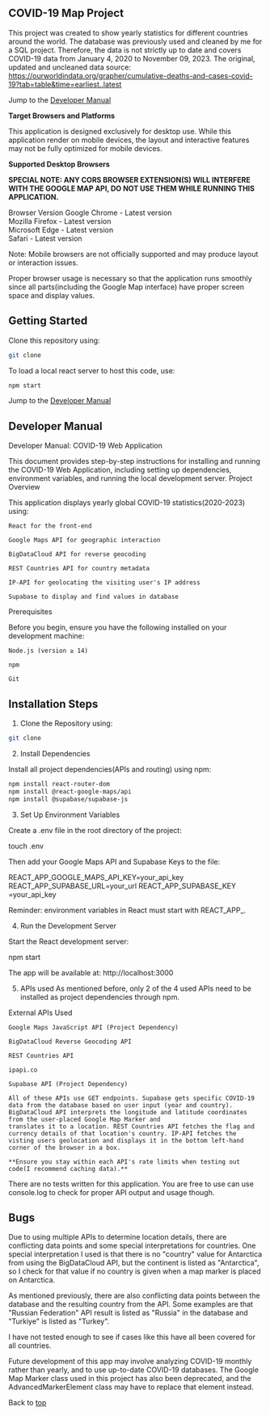 ## **COVID-19 Map Project**
This project was created to show yearly statistics for different countries around the world. The database was previously used and cleaned by me for a SQL project. Therefore, the data is not strictly up to date and covers COVID-19 data from January 4, 2020 to November 09, 2023. 
The original, updated and uncleaned data source: https://ourworldindata.org/grapher/cumulative-deaths-and-cases-covid-19?tab=table&time=earliest..latest

Jump to the [Developer Manual](#developer-manual)

**Target Browsers and Platforms**

This application is designed exclusively for desktop use. While this application render on mobile devices, the layout and interactive features may not be fully optimized for mobile devices.

**Supported Desktop Browsers**

**SPECIAL NOTE: ANY CORS BROWSER EXTENSION(S) WILL INTERFERE WITH THE GOOGLE MAP API, DO NOT USE THEM WHILE RUNNING THIS APPLICATION.**

Browser	Version
Google Chrome	- Latest version  
Mozilla Firefox	- Latest version  
Microsoft Edge	- Latest version  
Safari - Latest version  

Note: Mobile browsers are not officially supported and may produce layout or interaction issues.

Proper browser usage is necessary so that the application runs smoothly since all parts(including the Google Map interface) have proper screen space and display values.

## **Getting Started**
Clone this repository using:
```bash
git clone
```
To load a local react server to host this code, use:
```bash
npm start
```

Jump to the [Developer Manual](#developer-manual)

## **Developer Manual**
Developer Manual: COVID-19 Web Application

This document provides step-by-step instructions for installing and running the COVID-19 Web Application, including setting up dependencies, environment variables, and running the local development server.
Project Overview

This application displays yearly global COVID-19 statistics(2020-2023) using:

    React for the front-end

    Google Maps API for geographic interaction

    BigDataCloud API for reverse geocoding

    REST Countries API for country metadata

    IP-API for geolocating the visiting user's IP address

    Supabase to display and find values in database

Prerequisites

Before you begin, ensure you have the following installed on your development machine:

    Node.js (version ≥ 14)

    npm 

    Git

## **Installation Steps**
1. Clone the Repository using:

```bash
git clone
```

2. Install Dependencies

Install all project dependencies(APIs and routing) using npm:
```bash
npm install react-router-dom  
npm install @react-google-maps/api  
npm install @supabase/supabase-js  
```

3. Set Up Environment Variables

Create a .env file in the root directory of the project:

touch .env

Then add your Google Maps API and Supabase Keys to the file:

REACT_APP_GOOGLE_MAPS_API_KEY=your_api_key
REACT_APP_SUPABASE_URL=your_url
REACT_APP_SUPABASE_KEY =your_api_key

Reminder: environment variables in React must start with REACT_APP_.

4. Run the Development Server

Start the React development server:

npm start

The app will be available at:
http://localhost:3000

5. APIs used
As mentioned before, only 2 of the 4 used APIs need to be installed as project dependencies through npm.

External APIs Used

    Google Maps JavaScript API (Project Dependency)

    BigDataCloud Reverse Geocoding API

    REST Countries API

    ipapi.co

    Supabase API (Project Dependency)

    All of these APIs use GET endpoints. Supabase gets specific COVID-19 data from the database based on user input (year and country). BigDataCloud API interprets the longitude and latitude coordinates from the user-placed Google Map Marker and
    translates it to a location. REST Countries API fetches the flag and currency details of that location's country. IP-API fetches the visting users geolocation and displays it in the bottom left-hand corner of the browser in a box.

    **Ensure you stay within each API's rate limits when testing out code(I recommend caching data).**

There are no tests written for this application. You are free to use can use console.log to check for proper API output and usage though.



## **Bugs**
Due to using multiple APIs to determine location details, there are conflicting data points and some special interpretations for countries. One special interpretation I used is that there is no "country" value for Antarctica from using the BigDataCloud API, but the continent is listed as "Antarctica", so I check for that value if no country is given when a map marker is placed on Antarctica. 

As mentioned previously, there are also conflicting data points between the database and the resulting country from the API. Some examples are that "Russian Federation" API result is listed as "Russia" in the database and "Turkiye" is listed as "Turkey". 

I have not tested enough to see if cases like this have all been covered for all countries. 

Future development of this app may involve analyzing COVID-19 monthly rather than yearly, and to use up-to-date COVID-19 databases. The Google Map Marker class used in this project has also been deprecated, and the AdvancedMarkerElement class may have to replace that element instead.

Back to [top](#covid-19-map-project)